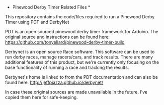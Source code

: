 * Pinewood Derby Timer Related Files *

This repository contains the code/files required to run a Pinewood Derby Timer using PDT and DerbyNet

PDT is an open sourced pinewood derby timer framework for Arduino. The original source and instructions can be found here: https://github.com/tonyellard/pinewood-derby-timer-build


Derbynet is an open source Race software. This software can be used to run derby races, manage racers/cars, and track results. There are many additional features of this product, but we're currently only focusing on the base functionality of running a race and tracking the results.

Derbynet's home is linked to from the PDT documentation and can also be found here: http://jeffpiazza.github.io/derbynet/

In case these original sources are made unavailable in the future, I've copied them here for safe-keeping.